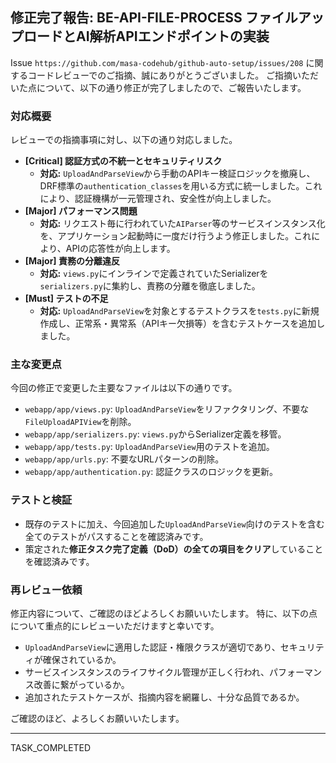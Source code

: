 ## 修正完了報告: BE-API-FILE-PROCESS ファイルアップロードとAI解析APIエンドポイントの実装

Issue `https://github.com/masa-codehub/github-auto-setup/issues/208` に関するコードレビューでのご指摘、誠にありがとうございました。
ご指摘いただいた点について、以下の通り修正が完了しましたので、ご報告いたします。

### 対応概要

レビューでの指摘事項に対し、以下の通り対応しました。

* **[Critical] 認証方式の不統一とセキュリティリスク**
    * **対応:** `UploadAndParseView`から手動のAPIキー検証ロジックを撤廃し、DRF標準の`authentication_classes`を用いる方式に統一しました。これにより、認証機構が一元管理され、安全性が向上しました。
* **[Major] パフォーマンス問題**
    * **対応:** リクエスト毎に行われていた`AIParser`等のサービスインスタンス化を、アプリケーション起動時に一度だけ行うよう修正しました。これにより、APIの応答性が向上します。
* **[Major] 責務の分離違反**
    * **対応:** `views.py`にインラインで定義されていたSerializerを`serializers.py`に集約し、責務の分離を徹底しました。
* **[Must] テストの不足**
    * **対応:** `UploadAndParseView`を対象とするテストクラスを`tests.py`に新規作成し、正常系・異常系（APIキー欠損等）を含むテストケースを追加しました。

### 主な変更点

今回の修正で変更した主要なファイルは以下の通りです。

* `webapp/app/views.py`: `UploadAndParseView`をリファクタリング、不要な`FileUploadAPIView`を削除。
* `webapp/app/serializers.py`: `views.py`からSerializer定義を移管。
* `webapp/app/tests.py`: `UploadAndParseView`用のテストを追加。
* `webapp/app/urls.py`: 不要なURLパターンの削除。
* `webapp/app/authentication.py`: 認証クラスのロジックを更新。

### テストと検証

* 既存のテストに加え、今回追加した`UploadAndParseView`向けのテストを含む全てのテストがパスすることを確認済みです。
* 策定された**修正タスク完了定義（DoD）の全ての項目をクリア**していることを確認済みです。

### 再レビュー依頼

修正内容について、ご確認のほどよろしくお願いいたします。
特に、以下の点について重点的にレビューいただけますと幸いです。

* `UploadAndParseView`に適用した認証・権限クラスが適切であり、セキュリティが確保されているか。
* サービスインスタンスのライフサイクル管理が正しく行われ、パフォーマンス改善に繋がっているか。
* 追加されたテストケースが、指摘内容を網羅し、十分な品質であるか。

ご確認のほど、よろしくお願いいたします。

---
TASK_COMPLETED
